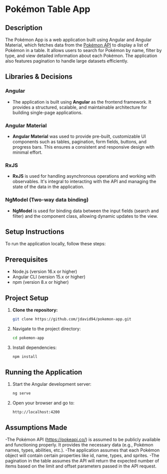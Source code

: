 # Pokémon Table App

## Description
The Pokémon App is a web application built using Angular and Angular Material, which fetches data from the [Pokémon API](https://pokeapi.co/) to display a list of Pokémon in a table. It allows users to search for Pokémon by name, filter by type, and view detailed information about each Pokémon. The application also features pagination to handle large datasets efficiently.

## Libraries & Decisions

### Angular
- The application is built using **Angular** as the frontend framework. It provides a structured, scalable, and maintainable architecture for building single-page applications.
  
### Angular Material
- **Angular Material** was used to provide pre-built, customizable UI components such as tables, pagination, form fields, buttons, and progress bars. This ensures a consistent and responsive design with minimal effort.

### RxJS
- **RxJS** is used for handling asynchronous operations and working with observables. It's integral to interacting with the API and managing the state of the data in the application.

### NgModel (Two-way data binding)
- **NgModel** is used for binding data between the input fields (search and filter) and the component class, allowing dynamic updates to the view.

## Setup Instructions

To run the application locally, follow these steps:

## Prerequisites
- Node.js (version 16.x or higher)
- Angular CLI (version 15.x or higher)
- npm (version 8.x or higher)

## Project Setup

1. **Clone the repository:**
   ```bash
   git clone https://github.com/jdavid94/pokemon-app.git

2. Navigate to the project directory:
    ```bash
    cd pokemon-app
    ```
3. Install dependencies:
    ```bash
    npm install

## Running the Application
1. Start the Angular development server:
    ```bash
    ng serve
    ```
2. Open your browser and go to:
    ```
    http://localhost:4200

## Assumptions Made
-The Pokémon API (https://pokeapi.co/) is assumed to be publicly available and functioning properly. It provides the necessary data (e.g.,  Pokémon names, types, abilities, etc.).
-The application assumes that each Pokémon object will contain certain properties like id, name, types, and sprites.
-The pagination in the table assumes the API will return the expected number of items based on the limit and offset parameters passed in the API request.
